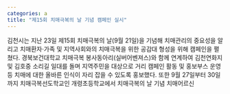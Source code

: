 ```yaml
---
categories: a
title: "제15회 치매극복의 날 기념 캠페인 실시"
---
```

김천시는 지난 23일 제15회 치매극복의 날(9월 21일)을 기념해 치매관리의 중요성을 알리고 치매환자&#8231;가족 및 지역사회와의 치매극복을 위한 공감대 형성을 위해 캠페인을 펼쳤다.									경북보건대학교 치매극복 봉사동아리(실버어벤져스)와 함께 연계하여 김천연화지 및 김호중 소리길 일대를 돌며 지역주민을 대상으로 거리 캠페인 활동 및 홍보부스 운영 등 치매에 대한 올바른 인식이 자리 잡을 수 있도록 홍보했다.									또한 9월 27일부터 30일까지 치매극복선도학교인 개령초등학교에서 치매극복의 날 기념 치매어르신